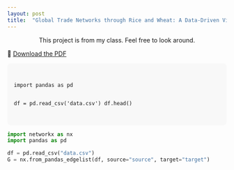 ```yaml
---
layout: post
title:  "Global Trade Networks through Rice and Wheat: A Data-Driven View of Global Flows"
---
```


<div style="text-align: center;">
    This project is from my class. Feel free to look around.
</div>

<p>
  📄 <a href="https://github.com/HeeseungMoon/HeeseungMoon.github.io/raw/master/assets/(2021) Deng et al.pdf" target="_blank">Download the PDF</a>
</p>

<div style="background-color:#f8f8f8; padding:15px; border-radius:8px;">
<pre><code>
import pandas as pd

df = pd.read_csv('data.csv')
df.head()
</code></pre>
</div>

```python
import networkx as nx
import pandas as pd

df = pd.read_csv("data.csv")
G = nx.from_pandas_edgelist(df, source="source", target="target")
```
